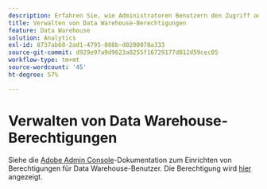 ```yaml
---
description: Erfahren Sie, wie Administratoren Benutzern den Zugriff auf Data Warehouse-Berichte ermöglichen.
title: Verwalten von Data Warehouse-Berechtigungen
feature: Data Warehouse
solution: Analytics
exl-id: 8737ab60-2ad1-4795-808b-d0200078a333
source-git-commit: d929e97a9d9623a8255f16729177d812d59cec05
workflow-type: tm+mt
source-wordcount: '45'
ht-degree: 57%

---
```


# Verwalten von Data Warehouse-Berechtigungen

Siehe die [Adobe Admin Console](/help/admin/admin-console/home.md)-Dokumentation zum Einrichten von Berechtigungen für Data Warehouse-Benutzer. Die Berechtigung wird [hier](/help/admin/admin-console/permissions/report-suite-tools.md) angezeigt.

